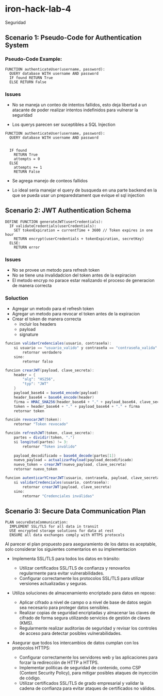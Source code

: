 # iron-hack-lab-4
Seguridad

## Scenario 1: Pseudo-Code for Authentication System

### Pseudo-Code Example:

```
FUNCTION authenticateUser(username, password):
  QUERY database WITH username AND password
  IF found RETURN True
  ELSE RETURN False

```

### Issues

- No se maneja un conteo de intentos fallidos, esto deja libertad a un atacante de poder realizar intentos indefinidos para vulnerar la seguridad

- Los querys parecen ser suceptibles a SQL Injection


```
FUNCTION authenticateUser(username, password):
  QUERY database WITH username AND password


  IF found 
    RETURN True
    attempts = 0
  ELSE 
    attempts += 1    
    RETURN False

```

- Se agrega manejo de conteos fallidos

- Lo ideal seria manejar el query de busqueda en una parte backend en la que se pueda usar un preparedstament que evique el sql injection


## Scenario 2: JWT Authentication Schema

``` 
DEFINE FUNCTION generateJWT(userCredentials):
  IF validateCredentials(userCredentials):
    SET tokenExpiration = currentTime + 3600 // Token expires in one hour
    RETURN encrypt(userCredentials + tokenExpiration, secretKey)
  ELSE:
    RETURN error

```

### Issues
 - No se provee un metodo para refresh token
 - No se tiene una invalidadcion del token antes de la expiracion
 - El metodo encryp no parace estar realizando el proceso de generacion de manera correcta



### Soluction
- Agregar un metodo para el refresh token
- Agregar un metodo para revocar el token antes de la expiracion
- Crear el token de manera correcta
    - incluir los headers
    - payload
    - signature


``` java
funcion validarCredenciales(usuario, contraseña):
    si usuario == "usuario_valido" y contraseña == "contraseña_valida":
        retornar verdadero
    sino:
        retornar falso

funcion crearJWT(payload, clave_secreta):
    header = {
        "alg": "HS256",
        "typ": "JWT"
    }
    payload_base64 = base64_encode(payload)
    header_base64 = base64_encode(header)
    firma = HMAC_SHA256(header_base64 + "." + payload_base64, clave_secreta)
    token = header_base64 + "." + payload_base64 + "." + firma
    retornar token

función revocarJWT(token):
    retornar "Token revocado"

función refreshJWT(token, clave_secreta):
    partes = dividir(token, ".")
    si longitud(partes) != 3:
        retornar "Token inválido"
    
    payload_decodificado = base64_decode(partes[1])
    nuevo_payload = actualizarPayload(payload_decodificado)
    nuevo_token = crearJWT(nuevo_payload, clave_secreta)
    retornar nuevo_token

funcion autenticarYCrearJWT(usuario, contraseña, payload, clave_secreta):
    si validarCredenciales(usuario, contraseña):
        retornar crearJWT(payload, clave_secreta)
    sino:
        retornar "Credenciales inválidas"

```


## Scenario 3: Secure Data Communication Plan

``` 
PLAN secureDataCommunication:
  IMPLEMENT SSL/TLS for all data in transit
  USE encrypted storage solutions for data at rest
  ENSURE all data exchanges comply with HTTPS protocols

  ```

Al parecer el plan propuesto para aseguramiento de los datos es aceptable, solo considerar los siguientes comentarios en su implementacion

-   Implementa SSL/TLS para todos los datos en tránsito:
    - Utilizar certificados SSL/TLS de confianza y renovarlos regularmente para evitar vulnerabilidades.
    - Configurar correctamente los protocolos SSL/TLS para utilizar versiones actualizadas y seguras.
  
-   Utiliza soluciones de almacenamiento encriptado para datos en reposo:
    - Aplicar cifrado a nivel de campo o a nivel de base de datos según sea necesario para proteger datos sensibles.
    - Realizar copias de seguridad encriptadas y almacenar las claves de cifrado de forma segura utilizando servicios de gestión de claves (KMS).
    - Regularmente realizar auditorías de seguridad y revisar los controles de acceso para detectar posibles vulnerabilidades.
    
- Asegurar que todos los intercambios de datos cumplan con los protocolos HTTPS:
    - Configurar correctamente los servidores web y las aplicaciones para forzar la redirección de HTTP a HTTPS.
    - Implementar políticas de seguridad de contenido, como CSP (Content Security Policy), para mitigar posibles ataques de inyección de código.
    - Utilizar certificados SSL/TLS de grado empresarial y validar la cadena de confianza para evitar ataques de certificados no válidos.
   